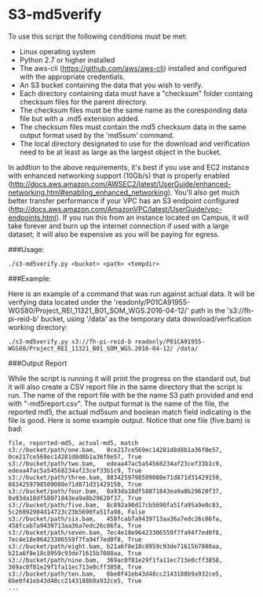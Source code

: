 # S3-md5verify

To use this script the following conditions must be met:

- Linux operating system
- Python 2.7 or higher installed
- The aws-cli (https://github.com/aws/aws-cli) installed and configured with the appropriate credentials.
- An S3 bucket containing the data that you wish to verify.
- Each directory containing data must have a "checksum" folder containg checksum files for the parent directory.
- The checksum files must be the same name as the coresponding data file but with a .md5 extension added.
- The checksum files must contain the md5 checksum data in the same output format used by the 'md5sum' command.
- The local directory designated to use for the download and verification need to be at least as large as the largest object in the bucket.

In addtion to the above requirements, it's best if you use and EC2 instance with enhanced networking support (10Gb/s) that is properly enabled (http://docs.aws.amazon.com/AWSEC2/latest/UserGuide/enhanced-networking.html#enabling_enhanced_networking). You'll also get much better transfer performance if your VPC has an S3 endpoint configured (http://docs.aws.amazon.com/AmazonVPC/latest/UserGuide/vpc-endpoints.html). If you run this from an instance located on Campus, it will take forever and burn up the internet connection if used with a large dataset; it will also be expensive as you will be paying for egress.

###Usage: 

```
./s3-md5verify.py <bucket> <path> <tempdir>
```

###Example:

Here is an example of a command that was run against actual data. It will be verifying data located under the 'readonly/P01CA91955-WGS80/Project_REI_11321_B01_SOM_WGS.2016-04-12/' path in the 's3://fh-pi-reid-b' bucket, using '/data' as the temporary data download/verfication working directory:

```
./s3-md5verify.py s3://fh-pi-reid-b readonly/P01CA91955-WGS80/Project_REI_11321_B01_SOM_WGS.2016-04-12/ /data/
```

###Output Report

While the script is running it will print the progress on the standard out, but it will also create a CSV report file in the same directory that the script is run. The name of the report file with be the name S3 path provided and end with "-md5report.csv". The output format is the name of the file, the reported md5, the actual md5sum and boolean match field indicating is the file is good. Here is some example output. Notice that one file (five.bam) is bad:

```
file, reported-md5, actual-md5, match
s3://bucket/path/one.bam,   0ce217ce569ec14281d8d8b1a36f0e57, 0ce217ce569ec14281d8d8b1a36f0e57, True
s3://bucket/path/two.bam,   edeaa47ac5a54568234af23cef33b1c9, edeaa47ac5a54568234af23cef33b1c9, True
s3://bucket/path/three.bam, 8834259798509088e71d871d31429150, 8834259798509088e71d871d31429150, True
s3://bucket/path/four.bam,  0a93da18df58071843ea9a8b29620f37, 0a93da18df58071843ea9a8b29620f37, True
s3://bucket/path/five.bam,  8c892a90d17cb5690fa51fa95a9e0c83, 5c26892904d14723c23b5690fa51fa98, False
s3://bucket/path/six.bam,   458fcab7a9439713aa36a7edc26c86fa, 458fcab7a9439713aa36a7edc26c86fa, True
s3://bucket/path/seven.bam, 7ec4e18e96423306559f7fa94f7ed0f8, 7ec4e18e96423306559f7fa94f7ed0f8, True
s3://bucket/path/eight.bam, b21a6f8e18c8959c93de71615b7080aa, b21a6f8e18c8959c93de71615b7080aa, True
s3://bucket/path/nine.bam,  369ac0f81e29f1fa11ec713e0cff3858, 369ac0f81e29f1fa11ec713e0cff3858, True
s3://bucket/path/ten.bam,   6be0f41eb43d48cc2143188b9a932ce5, 6be0f41eb43d48cc2143188b9a932ce5, True
...
```
